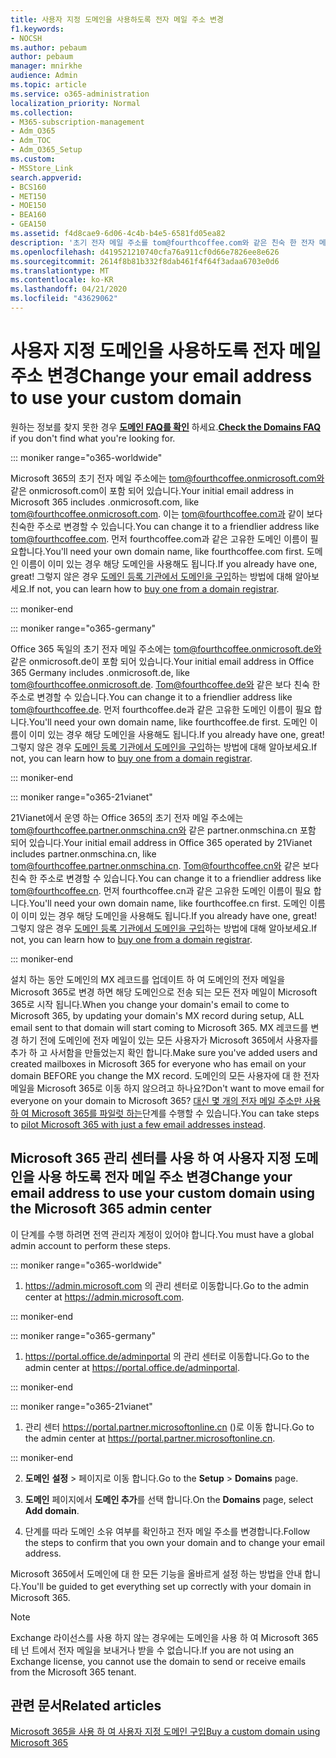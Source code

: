 ```yaml
---
title: 사용자 지정 도메인을 사용하도록 전자 메일 주소 변경
f1.keywords:
- NOCSH
ms.author: pebaum
author: pebaum
manager: mnirkhe
audience: Admin
ms.topic: article
ms.service: o365-administration
localization_priority: Normal
ms.collection:
- M365-subscription-management
- Adm_O365
- Adm_TOC
- Adm_O365_Setup
ms.custom:
- MSStore_Link
search.appverid:
- BCS160
- MET150
- MOE150
- BEA160
- GEA150
ms.assetid: f4d8cae9-6d06-4c4b-b4e5-6581fd05ea82
description: '초기 전자 메일 주소를 tom@fourthcoffee.com와 같은 친숙 한 전자 메일 주소로 변경 합니다. 이 작업을 수행 하려면 도메인 이름을 구입 하 여 Microsoft 365에 추가 해야 합니다. '
ms.openlocfilehash: d419521210740cfa76a911cf0d66e7826ee8e626
ms.sourcegitcommit: 2614f8b81b332f8dab461f4f64f3adaa6703e0d6
ms.translationtype: MT
ms.contentlocale: ko-KR
ms.lasthandoff: 04/21/2020
ms.locfileid: "43629062"
---
```

# <a name="change-your-email-address-to-use-your-custom-domain"></a><span data-ttu-id="c84cf-104">사용자 지정 도메인을 사용하도록 전자 메일 주소 변경</span><span class="sxs-lookup"><span data-stu-id="c84cf-104">Change your email address to use your custom domain</span></span>

 <span data-ttu-id="c84cf-105">원하는 정보를 찾지 못한 경우 **[도메인 FAQ를 확인](../setup/domains-faq.md)** 하세요.</span><span class="sxs-lookup"><span data-stu-id="c84cf-105">**[Check the Domains FAQ](../setup/domains-faq.md)** if you don't find what you're looking for.</span></span> 
  
::: moniker range="o365-worldwide"

<span data-ttu-id="c84cf-106">Microsoft 365의 초기 전자 메일 주소에는 tom@fourthcoffee.onmicrosoft.com와 같은 onmicrosoft.com이 포함 되어 있습니다.</span><span class="sxs-lookup"><span data-stu-id="c84cf-106">Your initial email address in Microsoft 365 includes .onmicrosoft.com, like tom@fourthcoffee.onmicrosoft.com.</span></span> <span data-ttu-id="c84cf-107">이는 tom@fourthcoffee.com과 같이 보다 친숙한 주소로 변경할 수 있습니다.</span><span class="sxs-lookup"><span data-stu-id="c84cf-107">You can change it to a friendlier address like tom@fourthcoffee.com.</span></span> <span data-ttu-id="c84cf-108">먼저 fourthcoffee.com과 같은 고유한 도메인 이름이 필요합니다.</span><span class="sxs-lookup"><span data-stu-id="c84cf-108">You'll need your own domain name, like fourthcoffee.com first.</span></span> <span data-ttu-id="c84cf-109">도메인 이름이 이미 있는 경우 해당 도메인을 사용해도 됩니다.</span><span class="sxs-lookup"><span data-stu-id="c84cf-109">If you already have one, great!</span></span> <span data-ttu-id="c84cf-110">그렇지 않은 경우 [도메인 등록 기관에서 도메인을 구입](../get-help-with-domains/buy-a-domain-name.md)하는 방법에 대해 알아보세요.</span><span class="sxs-lookup"><span data-stu-id="c84cf-110">If not, you can learn how to [buy one from a domain registrar](../get-help-with-domains/buy-a-domain-name.md).</span></span>

::: moniker-end

::: moniker range="o365-germany"

<span data-ttu-id="c84cf-111">Office 365 독일의 초기 전자 메일 주소에는 tom@fourthcoffee.onmicrosoft.de와 같은 onmicrosoft.de이 포함 되어 있습니다.</span><span class="sxs-lookup"><span data-stu-id="c84cf-111">Your initial email address in Office 365 Germany includes .onmicrosoft.de, like tom@fourthcoffee.onmicrosoft.de.</span></span> <span data-ttu-id="c84cf-112">Tom@fourthcoffee.de와 같은 보다 친숙 한 주소로 변경할 수 있습니다.</span><span class="sxs-lookup"><span data-stu-id="c84cf-112">You can change it to a friendlier address like tom@fourthcoffee.de.</span></span> <span data-ttu-id="c84cf-113">먼저 fourthcoffee.de과 같은 고유한 도메인 이름이 필요 합니다.</span><span class="sxs-lookup"><span data-stu-id="c84cf-113">You'll need your own domain name, like fourthcoffee.de first.</span></span> <span data-ttu-id="c84cf-114">도메인 이름이 이미 있는 경우 해당 도메인을 사용해도 됩니다.</span><span class="sxs-lookup"><span data-stu-id="c84cf-114">If you already have one, great!</span></span> <span data-ttu-id="c84cf-115">그렇지 않은 경우 [도메인 등록 기관에서 도메인을 구입](../get-help-with-domains/buy-a-domain-name.md)하는 방법에 대해 알아보세요.</span><span class="sxs-lookup"><span data-stu-id="c84cf-115">If not, you can learn how to [buy one from a domain registrar](../get-help-with-domains/buy-a-domain-name.md).</span></span>

::: moniker-end

::: moniker range="o365-21vianet"

<span data-ttu-id="c84cf-116">21Vianet에서 운영 하는 Office 365의 초기 전자 메일 주소에는 tom@fourthcoffee.partner.onmschina.cn와 같은 partner.onmschina.cn 포함 되어 있습니다.</span><span class="sxs-lookup"><span data-stu-id="c84cf-116">Your initial email address in Office 365 operated by 21Vianet includes partner.onmschina.cn, like tom@fourthcoffee.partner.onmschina.cn.</span></span> <span data-ttu-id="c84cf-117">Tom@fourthcoffee.cn와 같은 보다 친숙 한 주소로 변경할 수 있습니다.</span><span class="sxs-lookup"><span data-stu-id="c84cf-117">You can change it to a friendlier address like tom@fourthcoffee.cn.</span></span> <span data-ttu-id="c84cf-118">먼저 fourthcoffee.cn과 같은 고유한 도메인 이름이 필요 합니다.</span><span class="sxs-lookup"><span data-stu-id="c84cf-118">You'll need your own domain name, like fourthcoffee.cn first.</span></span> <span data-ttu-id="c84cf-119">도메인 이름이 이미 있는 경우 해당 도메인을 사용해도 됩니다.</span><span class="sxs-lookup"><span data-stu-id="c84cf-119">If you already have one, great!</span></span> <span data-ttu-id="c84cf-120">그렇지 않은 경우 [도메인 등록 기관에서 도메인을 구입](../get-help-with-domains/buy-a-domain-name.md)하는 방법에 대해 알아보세요.</span><span class="sxs-lookup"><span data-stu-id="c84cf-120">If not, you can learn how to [buy one from a domain registrar](../get-help-with-domains/buy-a-domain-name.md).</span></span>

::: moniker-end

<span data-ttu-id="c84cf-121">설치 하는 동안 도메인의 MX 레코드를 업데이트 하 여 도메인의 전자 메일을 Microsoft 365로 변경 하면 해당 도메인으로 전송 되는 모든 전자 메일이 Microsoft 365로 시작 됩니다.</span><span class="sxs-lookup"><span data-stu-id="c84cf-121">When you change your domain's email to come to Microsoft 365, by updating your domain's MX record during setup, ALL email sent to that domain will start coming to Microsoft 365.</span></span> <span data-ttu-id="c84cf-122">MX 레코드를 변경 하기 전에 도메인에 전자 메일이 있는 모든 사용자가 Microsoft 365에서 사용자를 추가 하 고 사서함을 만들었는지 확인 합니다.</span><span class="sxs-lookup"><span data-stu-id="c84cf-122">Make sure you've added users and created mailboxes in Microsoft 365 for everyone who has email on your domain BEFORE you change the MX record.</span></span> <span data-ttu-id="c84cf-123">도메인의 모든 사용자에 대 한 전자 메일을 Microsoft 365로 이동 하지 않으려고 하나요?</span><span class="sxs-lookup"><span data-stu-id="c84cf-123">Don't want to move email for everyone on your domain to Microsoft 365?</span></span> <span data-ttu-id="c84cf-124">[대신 몇 개의 전자 메일 주소만 사용 하 여 Microsoft 365를 파일럿 하는](https://support.office.com/article/39cee536-6a03-40cf-b9c1-f301bb6001d7.aspx)단계를 수행할 수 있습니다.</span><span class="sxs-lookup"><span data-stu-id="c84cf-124">You can take steps to [pilot Microsoft 365 with just a few email addresses instead](https://support.office.com/article/39cee536-6a03-40cf-b9c1-f301bb6001d7.aspx).</span></span>
  
## <a name="change-your-email-address-to-use-your-custom-domain-using-the-microsoft-365-admin-center"></a><span data-ttu-id="c84cf-125">Microsoft 365 관리 센터를 사용 하 여 사용자 지정 도메인을 사용 하도록 전자 메일 주소 변경</span><span class="sxs-lookup"><span data-stu-id="c84cf-125">Change your email address to use your custom domain using the Microsoft 365 admin center</span></span>

<span data-ttu-id="c84cf-126">이 단계를 수행 하려면 전역 관리자 계정이 있어야 합니다.</span><span class="sxs-lookup"><span data-stu-id="c84cf-126">You must have a global admin account to perform these steps.</span></span> 

::: moniker range="o365-worldwide"

1. <span data-ttu-id="c84cf-127"><a href="https://go.microsoft.com/fwlink/p/?linkid=2024339" target="_blank">https://admin.microsoft.com</a> 의 관리 센터로 이동합니다.</span><span class="sxs-lookup"><span data-stu-id="c84cf-127">Go to the admin center at <a href="https://go.microsoft.com/fwlink/p/?linkid=2024339" target="_blank">https://admin.microsoft.com</a>.</span></span> 

::: moniker-end
   
::: moniker range="o365-germany"
    
1. <span data-ttu-id="c84cf-128"><a href="https://go.microsoft.com/fwlink/p/?linkid=848041" target="_blank">https://portal.office.de/adminportal</a> 의 관리 센터로 이동합니다.</span><span class="sxs-lookup"><span data-stu-id="c84cf-128">Go to the admin center at <a href="https://go.microsoft.com/fwlink/p/?linkid=848041" target="_blank">https://portal.office.de/adminportal</a>.</span></span> 
    
::: moniker-end

::: moniker range="o365-21vianet"

1. <span data-ttu-id="c84cf-129">관리 센터 <a href="https://go.microsoft.com/fwlink/p/?linkid=850627" target="_blank"> https://portal.partner.microsoftonline.cn </a>()로 이동 합니다.</span><span class="sxs-lookup"><span data-stu-id="c84cf-129">Go to the admin center at <a href="https://go.microsoft.com/fwlink/p/?linkid=850627" target="_blank"> https://portal.partner.microsoftonline.cn</a>.</span></span> 

::: moniker-end 

2. <span data-ttu-id="c84cf-130">**도메인** **설정** > 페이지로 이동 합니다.</span><span class="sxs-lookup"><span data-stu-id="c84cf-130">Go to the **Setup** > **Domains** page.</span></span> 

3. <span data-ttu-id="c84cf-131">**도메인** 페이지에서 **도메인 추가**를 선택 합니다.</span><span class="sxs-lookup"><span data-stu-id="c84cf-131">On the **Domains** page, select **Add domain**.</span></span>
    
4. <span data-ttu-id="c84cf-132">단계를 따라 도메인 소유 여부를 확인하고 전자 메일 주소를 변경합니다.</span><span class="sxs-lookup"><span data-stu-id="c84cf-132">Follow the steps to confirm that you own your domain and to change your email address.</span></span>
    
<span data-ttu-id="c84cf-133">Microsoft 365에서 도메인에 대 한 모든 기능을 올바르게 설정 하는 방법을 안내 합니다.</span><span class="sxs-lookup"><span data-stu-id="c84cf-133">You'll be guided to get everything set up correctly with your domain in Microsoft 365.</span></span>

> [!NOTE]
> <span data-ttu-id="c84cf-134">Exchange 라이선스를 사용 하지 않는 경우에는 도메인을 사용 하 여 Microsoft 365 테 넌 트에서 전자 메일을 보내거나 받을 수 없습니다.</span><span class="sxs-lookup"><span data-stu-id="c84cf-134">If you are not using an Exchange license, you cannot use the domain to send or receive emails from the Microsoft 365 tenant.</span></span>
  
## <a name="related-articles"></a><span data-ttu-id="c84cf-135">관련 문서</span><span class="sxs-lookup"><span data-stu-id="c84cf-135">Related articles</span></span>

[<span data-ttu-id="c84cf-136">Microsoft 365을 사용 하 여 사용자 지정 도메인 구입</span><span class="sxs-lookup"><span data-stu-id="c84cf-136">Buy a custom domain using Microsoft 365</span></span>](../get-help-with-domains/buy-a-domain-name.md)
 

